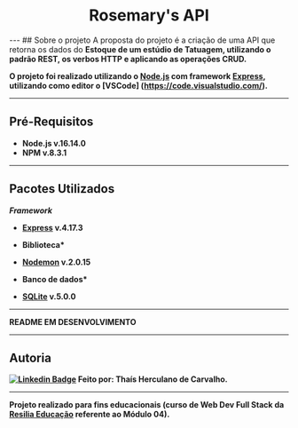 <h1 align="center"> Rosemary's API </h1>
---
## Sobre o projeto
A proposta do projeto é a criação de uma API que retorna os dados do <strong>Estoque<strong> de um estúdio de Tatuagem, utilizando o padrão REST, os verbos HTTP e aplicando as operações CRUD.

O projeto foi realizado utilizando o [Node.js](https://nodejs.org/en/) com framework [Express](https://expressjs.com/), utilizando como editor o [VSCode] (https://code.visualstudio.com/).
  
---
  
## Pré-Requisitos

* Node.js  v.16.14.0
* NPM v.8.3.1

---
  
## Pacotes Utilizados

*Framework*
- [Express](https://www.npmjs.com/package/express) v.4.17.3

* Biblioteca*
- [Nodemon](https://www.npmjs.com/package/nodemon) v.2.0.15

* Banco de dados*
- [SQLite](https://www.npmjs.com/package/sqlite3)  v.5.0.0

---

README EM DESENVOLVIMENTO

---
## Autoria
[![Linkedin Badge](https://img.shields.io/badge/-LinkedIn-blue?style=flat-square&logo=Linkedin&logoColor=white&link=https://www.linkedin.com/in/thaishcarvalho/)](https://www.linkedin.com/in/thaishcarvalho/) 
Feito por: Thaís Herculano de Carvalho.

---
  
Projeto realizado para fins educacionais (curso de Web Dev Full Stack da [Resilia Educação](https://www.resilia.com.br/) referente ao Módulo 04).


